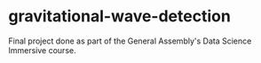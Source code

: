 # gravitational-wave-detection
Final project done as part of the General Assembly's Data Science Immersive course.

